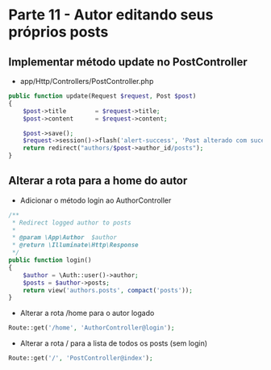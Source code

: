 # Parte 11 - Autor editando seus próprios posts

## Implementar método update no PostController
- app/Http/Controllers/PostController.php
```php
public function update(Request $request, Post $post)
{
    $post->title        = $request->title;
    $post->content      = $request->content;

    $post->save();
    $request->session()->flash('alert-success', 'Post alterado com sucesso!');
    return redirect("authors/$post->author_id/posts");
}
```

## Alterar a rota para a home do autor
- Adicionar o método login ao AuthorController
```php
/**
 * Redirect logged author to posts
 *
 * @param \App\Author  $author
 * @return \Illuminate\Http\Response
 */
public function login()
{
    $author = \Auth::user()->author;
    $posts = $author->posts;
    return view('authors.posts', compact('posts'));
}
```

- Alterar a rota /home para o autor logado

```php
Route::get('/home', 'AuthorController@login');
```
- Alterar a rota / para a lista de todos os posts (sem login)
```php
Route::get('/', 'PostController@index');
```